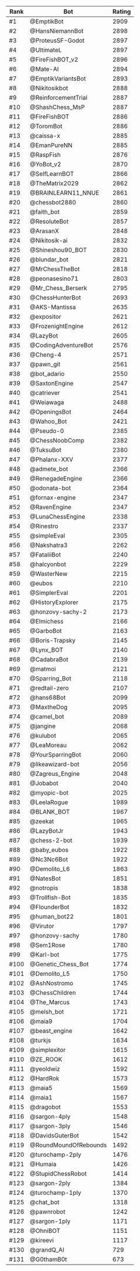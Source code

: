 Rank|Bot|Rating
---|---|---
#1|@EmptikBot|2909
#2|@HansNiemannBot|2898
#3|@ProteusSF-Godot|2897
#4|@UltimateL|2897
#5|@FireFishBOT_v2|2896
#6|@Mate-AI|2894
#7|@EmptikVariantsBot|2893
#8|@Nikitosikbot|2888
#9|@ReinforcementTrial|2887
#10|@ShashChess_MsP|2887
#11|@FireFishBOT|2886
#12|@ToromBot|2886
#13|@caissa-x|2885
#14|@EmanPureNN|2885
#15|@RaspFish|2876
#16|@YoBot_v2|2870
#17|@SelfLearnBOT|2866
#18|@TheMatrix2029|2862
#19|@BRAINLEARN11_NNUE|2861
#20|@chessbot2880|2860
#21|@faith_bot|2859
#22|@ResoluteBot|2857
#23|@ArasanX|2848
#24|@Nikitosik-ai|2832
#25|@Shineshou90_BOT|2830
#26|@blundar_bot|2821
#27|@MrChessTheBot|2818
#28|@peonasesino71|2803
#29|@Mr_Chess_Berserk|2795
#30|@ChessHunterBot|2693
#31|@AKS-Mantissa|2635
#32|@expositor|2621
#33|@FrozenightEngine|2612
#34|@LazyBot|2605
#35|@CodingAdventureBot|2576
#36|@Cheng-4|2571
#37|@pawn_git|2561
#38|@bot_adario|2550
#39|@SaxtonEngine|2547
#40|@catriever|2541
#41|@Weiawaga|2488
#42|@OpeningsBot|2464
#43|@Wahoo_Bot|2421
#44|@Pseudo-0|2385
#45|@ChessNoobComp|2382
#46|@TuksuBot|2380
#47|@Phalanx-XXV|2377
#48|@admete_bot|2366
#49|@RenegadeEngine|2366
#50|@odonata-bot|2364
#51|@fornax-engine|2347
#52|@RavenEngine|2347
#53|@LunaChessEngine|2338
#54|@Rinestro|2337
#55|@simpleEval|2305
#56|@Nakshatra3|2262
#57|@FataliiBot|2240
#58|@halcyonbot|2229
#59|@WasterNew|2215
#60|@eubos|2210
#61|@SimplerEval|2201
#62|@HistoryExplorer|2175
#63|@honzovy-sachy-2|2173
#64|@Elmichess|2166
#65|@GarboBot|2163
#66|@Boris-Trapsky|2145
#67|@Lynx_BOT|2140
#68|@CadabraBot|2139
#69|@matmoi|2121
#70|@Sparring_Bot|2118
#71|@redtail-zero|2107
#72|@hans68Bot|2099
#73|@MaxtheDog|2095
#74|@camel_bot|2089
#75|@jangine|2068
#76|@kulubot|2065
#77|@LeaMoreau|2062
#78|@YourSparringBot|2060
#79|@likeawizard-bot|2056
#80|@Zagreus_Engine|2048
#81|@Jobabot|2040
#82|@myopic-bot|2025
#83|@LeelaRogue|1989
#84|@BLANK_BOT|1967
#85|@zeekat|1965
#86|@LazyBotJr|1943
#87|@chess-2-bot|1939
#88|@baby_eubos|1922
#89|@Nc3Nc6Bot|1922
#90|@Demolito_L6|1863
#91|@NatesBot|1851
#92|@notropis|1838
#93|@Trollfish-Bot|1835
#94|@FlounderBot|1832
#95|@human_bot22|1801
#96|@Virutor|1797
#97|@honzovy-sachy|1780
#98|@Sem1Rose|1780
#99|@Karl-bot|1775
#100|@Genetic_Chess_Bot|1774
#101|@Demolito_L5|1750
#102|@AshNostromo|1745
#103|@ChessChildren|1744
#104|@The_Marcus|1743
#105|@melsh_bot|1721
#106|@maia9|1704
#107|@beast_engine|1642
#108|@turkjs|1634
#109|@simplexitor|1615
#110|@ZE_ROOK|1612
#111|@yeoldwiz|1592
#112|@HardRok|1573
#113|@maia5|1569
#114|@maia1|1567
#115|@dragobot|1553
#116|@sargon-4ply|1548
#117|@sargon-3ply|1546
#118|@DavidsGuterBot|1542
#119|@RoundMoundOfRebounds|1492
#120|@turochamp-2ply|1476
#121|@Humaia|1426
#122|@StupidChessRobot|1414
#123|@sargon-2ply|1384
#124|@turochamp-1ply|1370
#125|@chat_bot|1318
#126|@pawnrobot|1242
#127|@sargon-1ply|1171
#128|@OhniBOT|1151
#129|@kireevi|1117
#130|@grandQ_AI|729
#131|@G0thamB0t|673
